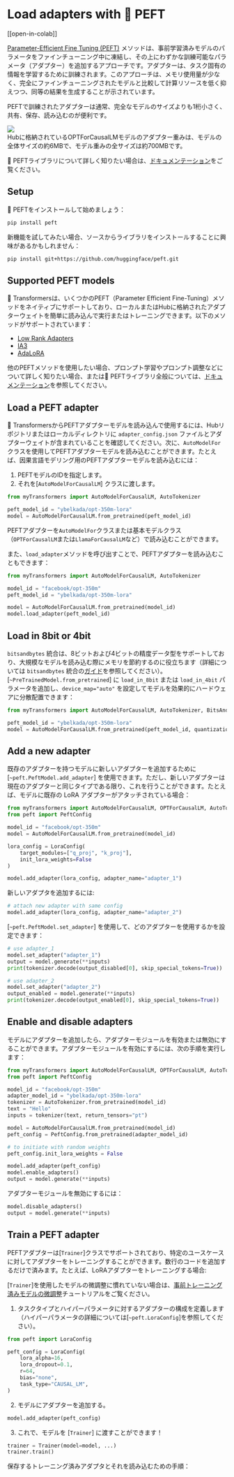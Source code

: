 <!--Copyright 2023 The HuggingFace Team. All rights reserved.
Licensed under the Apache License, Version 2.0 (the "License"); you may not use this file except in compliance with
the License. You may obtain a copy of the License at
http://www.apache.org/licenses/LICENSE-2.0
Unless required by applicable law or agreed to in writing, software distributed under the License is distributed on
an "AS IS" BASIS, WITHOUT WARRANTIES OR CONDITIONS OF ANY KIND, either express or implied. See the License for the
specific language governing permissions and limitations under the License.
⚠️ Note that this file is in Markdown but contain specific syntax for our doc-builder (similar to MDX) that may not be
rendered properly in your Markdown viewer.
-->


# Load adapters with 🤗 PEFT

[[open-in-colab]]

[Parameter-Efficient Fine Tuning (PEFT)](https://huggingface.co/blog/peft) メソッドは、事前学習済みモデルのパラメータをファインチューニング中に凍結し、その上にわずかな訓練可能なパラメータ（アダプター）を追加するアプローチです。アダプターは、タスク固有の情報を学習するために訓練されます。このアプローチは、メモリ使用量が少なく、完全にファインチューニングされたモデルと比較して計算リソースを低く抑えつつ、同等の結果を生成することが示されています。

PEFTで訓練されたアダプターは通常、完全なモデルのサイズよりも1桁小さく、共有、保存、読み込むのが便利です。

<div class="flex flex-col justify-center">
  <img src="https://huggingface.co/datasets/huggingface/documentation-images/resolve/main/peft/PEFT-hub-screenshot.png"/>
  <figcaption class="text-center">Hubに格納されているOPTForCausalLMモデルのアダプター重みは、モデルの全体サイズの約6MBで、モデル重みの全サイズは約700MBです。</figcaption>
</div>

🤗 PEFTライブラリについて詳しく知りたい場合は、[ドキュメンテーション](https://huggingface.co/docs/peft/index)をご覧ください。

## Setup

🤗 PEFTをインストールして始めましょう：


```bash
pip install peft
```

新機能を試してみたい場合、ソースからライブラリをインストールすることに興味があるかもしれません：

```bash
pip install git+https://github.com/huggingface/peft.git
```

## Supported PEFT models

🤗 Transformersは、いくつかのPEFT（Parameter Efficient Fine-Tuning）メソッドをネイティブにサポートしており、ローカルまたはHubに格納されたアダプターウェイトを簡単に読み込んで実行またはトレーニングできます。以下のメソッドがサポートされています：

- [Low Rank Adapters](https://huggingface.co/docs/peft/conceptual_guides/lora)
- [IA3](https://huggingface.co/docs/peft/conceptual_guides/ia3)
- [AdaLoRA](https://arxiv.org/abs/2303.10512)

他のPEFTメソッドを使用したい場合、プロンプト学習やプロンプト調整などについて詳しく知りたい場合、または🤗 PEFTライブラリ全般については、[ドキュメンテーション](https://huggingface.co/docs/peft/index)を参照してください。


## Load a PEFT adapter

🤗 TransformersからPEFTアダプターモデルを読み込んで使用するには、Hubリポジトリまたはローカルディレクトリに `adapter_config.json` ファイルとアダプターウェイトが含まれていることを確認してください。次に、`AutoModelFor` クラスを使用してPEFTアダプターモデルを読み込むことができます。たとえば、因果言語モデリング用のPEFTアダプターモデルを読み込むには：

1. PEFTモデルのIDを指定します。
2. それを[`AutoModelForCausalLM`] クラスに渡します。

```py
from myTransformers import AutoModelForCausalLM, AutoTokenizer

peft_model_id = "ybelkada/opt-350m-lora"
model = AutoModelForCausalLM.from_pretrained(peft_model_id)
```

<Tip>

PEFTアダプターを`AutoModelFor`クラスまたは基本モデルクラス（`OPTForCausalLM`または`LlamaForCausalLM`など）で読み込むことができます。

</Tip>

また、`load_adapter`メソッドを呼び出すことで、PEFTアダプターを読み込むこともできます：

```py
from myTransformers import AutoModelForCausalLM, AutoTokenizer

model_id = "facebook/opt-350m"
peft_model_id = "ybelkada/opt-350m-lora"

model = AutoModelForCausalLM.from_pretrained(model_id)
model.load_adapter(peft_model_id)
```

## Load in 8bit or 4bit


`bitsandbytes` 統合は、8ビットおよび4ビットの精度データ型をサポートしており、大規模なモデルを読み込む際にメモリを節約するのに役立ちます（詳細については `bitsandbytes` 統合の[ガイド](./quantization#bitsandbytes-integration)を参照してください）。[`~PreTrainedModel.from_pretrained`] に `load_in_8bit` または `load_in_4bit` パラメータを追加し、`device_map="auto"` を設定してモデルを効果的にハードウェアに分散配置できます：

```py
from myTransformers import AutoModelForCausalLM, AutoTokenizer, BitsAndBytesConfig

peft_model_id = "ybelkada/opt-350m-lora"
model = AutoModelForCausalLM.from_pretrained(peft_model_id, quantization_config=BitsAndBytesConfig(load_in_8bit=True))
```

## Add a new adapter

既存のアダプターを持つモデルに新しいアダプターを追加するために [`~peft.PeftModel.add_adapter`] を使用できます。ただし、新しいアダプターは現在のアダプターと同じタイプである限り、これを行うことができます。たとえば、モデルに既存の LoRA アダプターがアタッチされている場合：

```py
from myTransformers import AutoModelForCausalLM, OPTForCausalLM, AutoTokenizer
from peft import PeftConfig

model_id = "facebook/opt-350m"
model = AutoModelForCausalLM.from_pretrained(model_id)

lora_config = LoraConfig(
    target_modules=["q_proj", "k_proj"],
    init_lora_weights=False
)

model.add_adapter(lora_config, adapter_name="adapter_1")
```

新しいアダプタを追加するには:


```py
# attach new adapter with same config
model.add_adapter(lora_config, adapter_name="adapter_2")
```

[`~peft.PeftModel.set_adapter`] を使用して、どのアダプターを使用するかを設定できます：


```py
# use adapter_1
model.set_adapter("adapter_1")
output = model.generate(**inputs)
print(tokenizer.decode(output_disabled[0], skip_special_tokens=True))

# use adapter_2
model.set_adapter("adapter_2")
output_enabled = model.generate(**inputs)
print(tokenizer.decode(output_enabled[0], skip_special_tokens=True))
```

## Enable and disable adapters

モデルにアダプターを追加したら、アダプターモジュールを有効または無効にすることができます。アダプターモジュールを有効にするには、次の手順を実行します：

```py
from myTransformers import AutoModelForCausalLM, OPTForCausalLM, AutoTokenizer
from peft import PeftConfig

model_id = "facebook/opt-350m"
adapter_model_id = "ybelkada/opt-350m-lora"
tokenizer = AutoTokenizer.from_pretrained(model_id)
text = "Hello"
inputs = tokenizer(text, return_tensors="pt")

model = AutoModelForCausalLM.from_pretrained(model_id)
peft_config = PeftConfig.from_pretrained(adapter_model_id)

# to initiate with random weights
peft_config.init_lora_weights = False

model.add_adapter(peft_config)
model.enable_adapters()
output = model.generate(**inputs)
```

アダプターモジュールを無効にするには：

```py
model.disable_adapters()
output = model.generate(**inputs)
```

## Train a PEFT adapter

PEFTアダプターは[`Trainer`]クラスでサポートされており、特定のユースケースに対してアダプターをトレーニングすることができます。数行のコードを追加するだけで済みます。たとえば、LoRAアダプターをトレーニングする場合:

<Tip>

[`Trainer`]を使用したモデルの微調整に慣れていない場合は、[事前トレーニング済みモデルの微調整](training)チュートリアルをご覧ください。

</Tip>

1. タスクタイプとハイパーパラメータに対するアダプターの構成を定義します（ハイパーパラメータの詳細については[`~peft.LoraConfig`]を参照してください）。


```py
from peft import LoraConfig

peft_config = LoraConfig(
    lora_alpha=16,
    lora_dropout=0.1,
    r=64,
    bias="none",
    task_type="CAUSAL_LM",
)
```

2. モデルにアダプターを追加する。


```py
model.add_adapter(peft_config)
```

3. これで、モデルを [`Trainer`] に渡すことができます！

```py
trainer = Trainer(model=model, ...)
trainer.train()
```

保存するトレーニング済みアダプタとそれを読み込むための手順：
